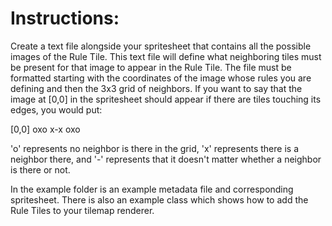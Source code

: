 
# Instructions: 
Create a text file alongside your spritesheet that contains all the possible images of the Rule Tile. This text file will define what neighboring tiles must be present for that image to appear in the Rule Tile.
The file must be formatted starting with the coordinates of the image whose rules you are defining and then the 3x3 grid of neighbors. If you want to say that the image at [0,0] in the spritesheet should appear if there are tiles touching its edges, you would put:

[0,0]
oxo
x-x
oxo

'o' represents no neighbor is there in the grid, 'x' represents there is a neighbor there, and '-' represents that it doesn't matter whether a neighbor is there or not.

In the example folder is an example metadata file and corresponding spritesheet. There is also an example class which shows how to add the Rule Tiles to your tilemap renderer.
